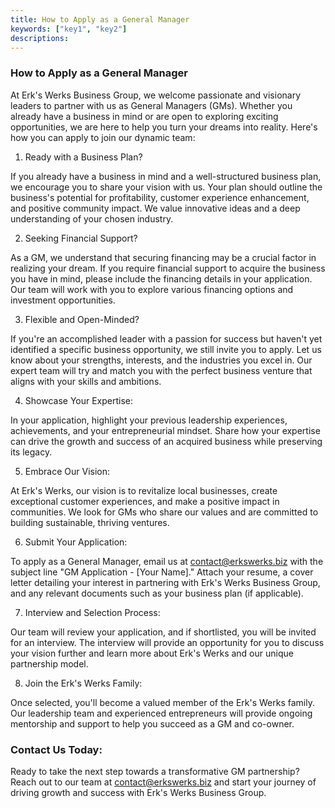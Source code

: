 ```yaml
---
title: How to Apply as a General Manager
keywords: ["key1", "key2"]
descriptions:
---
```




###  How to Apply as a General Manager

At Erk's Werks Business Group, we welcome passionate and visionary leaders to partner with us as General Managers (GMs). Whether you already have a business in mind or are open to exploring exciting opportunities, we are here to help you turn your dreams into reality. Here's how you can apply to join our dynamic team:

1. Ready with a Business Plan?

If you already have a business in mind and a well-structured business plan, we encourage you to share your vision with us. Your plan should outline the business's potential for profitability, customer experience enhancement, and positive community impact. We value innovative ideas and a deep understanding of your chosen industry.

2. Seeking Financial Support?

As a GM, we understand that securing financing may be a crucial factor in realizing your dream. If you require financial support to acquire the business you have in mind, please include the financing details in your application. Our team will work with you to explore various financing options and investment opportunities.

3. Flexible and Open-Minded?

If you're an accomplished leader with a passion for success but haven't yet identified a specific business opportunity, we still invite you to apply. Let us know about your strengths, interests, and the industries you excel in. Our expert team will try and match you with the perfect business venture that aligns with your skills and ambitions.

4. Showcase Your Expertise:

In your application, highlight your previous leadership experiences, achievements, and your entrepreneurial mindset. Share how your expertise can drive the growth and success of an acquired business while preserving its legacy.

5. Embrace Our Vision:

At Erk's Werks, our vision is to revitalize local businesses, create exceptional customer experiences, and make a positive impact in communities. We look for GMs who share our values and are committed to building sustainable, thriving ventures.

6. Submit Your Application:

To apply as a General Manager, email us at [contact@erkswerks.biz](mailto:contact@erkswerks.biz) with the subject line "GM Application - [Your Name]." Attach your resume, a cover letter detailing your interest in partnering with Erk's Werks Business Group, and any relevant documents such as your business plan (if applicable).

7. Interview and Selection Process:

Our team will review your application, and if shortlisted, you will be invited for an interview. The interview will provide an opportunity for you to discuss your vision further and learn more about Erk's Werks and our unique partnership model.

8. Join the Erk's Werks Family:

Once selected, you'll become a valued member of the Erk's Werks family. Our leadership team and experienced entrepreneurs will provide ongoing mentorship and support to help you succeed as a GM and co-owner.

### **Contact Us Today:**

Ready to take the next step towards a transformative GM partnership? Reach out to our team at [contact@erkswerks.biz](mailto:contact@erkswerks.biz) and start your journey of driving growth and success with Erk's Werks Business Group.

 
